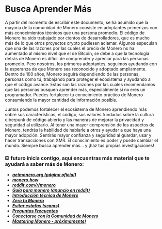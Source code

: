 # Busca Aprender Más

A partir del momento de escribir este documento, se ha asumido que la mayoría de la comunidad de Monero consiste en adoptantes primerizos con más conocimientos técnicos que una persona promedio. El código de Monero ha sido trabajado por cientos de desarrolladores, que es mucho más de lo que otros proyectos crypto pudiesen aclamar. Algunos especulan que una de las razones por las cuales el precio de Monero no ha aumentado al mismo nivel que el de Bitcoin, se debe a que la tecnología detrás de Monero es difícil de comprender y apreciar para las personas promedio. Pero nosotros, los primeros adoptantes, seguimos ayudando con la esperanza de que Monero sea reconocido y adoptado ampliamente. Dentro de 100 años, Monero seguirá dependiendo de las personas, personas como tú, trabajando para proteger el ecosistema y ayudando a que el código avance. Estas son las razones por las cuales recomendamos que las personas busquen aprender más, especialmente si no eres un programador. Puedes fortalecer tu conocimiento práctico de Monero consumiendo la mayor cantidad de información posible.

Juntos podemos fortalecer el ecosistema de Monero aprendiendo más sobre sus características, el código, sus valores fundados sobre la cultura ciberpunk de código abierto y las maneras de mejorar la privacidad y seguridad al utilizarlo. Al tener una mayor comprensión de los aspectos de Monero, tendrás la habilidad de hablarle a otros y ayudar a que haya una mayor adopción. Sentirás mayor confianza y seguridad al guardar, usar y hacer transacciones con XMR. El conocimiento es poder y puede cambiar el mundo. Siempre busca aprender más… y ¡haz tus propias investigaciones!

### El futuro inicia contigo, aquí encuentras más material que te ayudará a saber más de Monero:

+ **_[getmonero.org (página oficial)](https://www.getmonero.org/es/)_**
+ **_[monero.how](https://www.monero.how/)_**
+ **_[reddit.com/r/monero](https://www.reddit.com/r/Monero/)_**
+ **_[Guía para monero (anuncio en reddit)](https://www.reddit.com/r/CryptoCurrency/comments/7ra409/your_guide_to_monero_and_why_it_has_great/)_**
+ **_[Introducción técnica de Monero](https://steemit.com/monero/@sgp/7yjqso-a-monero-introduction-for-beginners)_**
+ **_[Zero to Monero](https://www.getmonero.org/library/Zero-to-Monero-1-0-0.pdf)_**
+ **_[Evitar estafas (scams)](https://www.reddit.com/r/Monero/wiki/avoid)_**
+ **_[Preguntas Frecuentes](https://www.getmonero.org/es/get-started/faq/)_**
+ **_[Conectarse con la Comunidad de Monero](https://getmonero.org/community/hangouts/)_**
+ **_[Mastering Monero - próximamente)](https://masteringmonero.com/)_**
